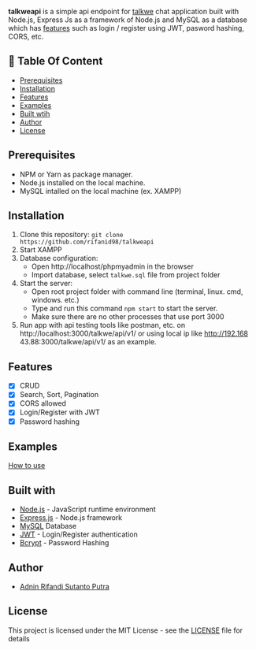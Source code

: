**talkweapi** is a simple api endpoint for [talkwe](https://github.com/rifanid98/talkwe) chat application built with Node.js, Express Js as a framework of Node.js and MySQL as a database which has [features](https://github.com/rifanid98/libraryapp-api#features) such as login / register using JWT, pasword hashing, CORS, etc.

## :memo: Table Of Content

-   [Prerequisites](#prerequisites)
-   [Installation](#installation)
-   [Features](#features)
-   [Examples](#examples)
-   [Built wtih](#features)
-   [Author](#author)
-   [License](#license)

## Prerequisites

-   NPM or Yarn as package manager.
-   Node.js installed on the local machine.
-   MySQL intalled on the local machine (ex. XAMPP)

## Installation

1. Clone this repository:
   `git clone https://github.com/rifanid98/talkweapi`
2. Start XAMPP
3. Database configuration:
    - Open http://localhost/phpmyadmin in the browser
    - Import database, select `talkwe.sql` file from project folder
4. Start the server:
    - Open root project folder with command line (terminal, linux. cmd, windows. etc.)
    - Type and run this command `npm start` to start the server.
    - Make sure there are no other processes that use port 3000
5. Run app with api testing tools like postman, etc. on http://localhost:3000/talkwe/api/v1/ or using local ip like http://192.168
   43.88:3000/talkwe/api/v1/ as an example.

## Features

-   [x] CRUD
-   [x] Search, Sort, Pagination
-   [x] CORS allowed
-   [x] Login/Register with JWT
-   [x] Password hashing

## Examples

[How to use](https://github.com/rifanid98/talkweapi/blob/master/examples.md)

## Built with

-   [Node.js](http://nodejs.org/) - JavaScript runtime environment
-   [Express.js](https://expressjs.com/) - Node.js framework
-   [MySQL](https://www.mysql.com/) Database
-   [JWT](https://jwt.io/) - Login/Register authentication
-   [Bcrypt](https://github.com/kelektiv/node.bcrypt.js) - Password Hashing

## Author

-   [Adnin Rifandi Sutanto Putra](https://www.linkedin.com/in/adnin-rifandi-s-5a9135129/)

## License

This project is licensed under the MIT License - see the [LICENSE](https://github.com/rifanid98/talkweapi/blob/master/LICENSE) file for details
